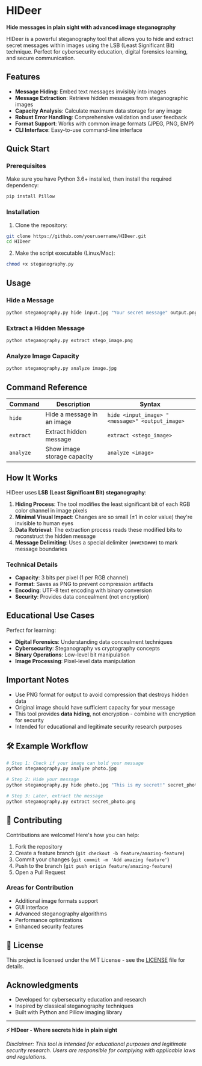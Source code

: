 # HIDeer

**Hide messages in plain sight with advanced image steganography**

HIDeer is a powerful steganography tool that allows you to hide and extract secret messages within images using the LSB (Least Significant Bit) technique. Perfect for cybersecurity education, digital forensics learning, and secure communication.

## Features

- **Message Hiding**: Embed text messages invisibly into images
- **Message Extraction**: Retrieve hidden messages from steganographic images
- **Capacity Analysis**: Calculate maximum data storage for any image
- **Robust Error Handling**: Comprehensive validation and user feedback
- **Format Support**: Works with common image formats (JPEG, PNG, BMP)
- **CLI Interface**: Easy-to-use command-line interface

## Quick Start

### Prerequisites

Make sure you have Python 3.6+ installed, then install the required dependency:

```bash
pip install Pillow
```

### Installation

1. Clone the repository:

```bash
git clone https://github.com/yourusername/HIDeer.git
cd HIDeer
```

2. Make the script executable (Linux/Mac):

```bash
chmod +x steganography.py
```

## Usage

### Hide a Message

```bash
python steganography.py hide input.jpg "Your secret message" output.png
```

### Extract a Hidden Message

```bash
python steganography.py extract stego_image.png
```

### Analyze Image Capacity

```bash
python steganography.py analyze image.jpg
```

## Command Reference

| Command     | Description                 | Syntax                                            |
| ----------- | --------------------------- | ------------------------------------------------- |
| `hide`    | Hide a message in an image  | `hide <input_image> "<message>" <output_image>` |
| `extract` | Extract hidden message      | `extract <stego_image>`                         |
| `analyze` | Show image storage capacity | `analyze <image>`                               |

## How It Works

HIDeer uses **LSB (Least Significant Bit) steganography**:

1. **Hiding Process**: The tool modifies the least significant bit of each RGB color channel in image pixels
2. **Minimal Visual Impact**: Changes are so small (±1 in color value) they're invisible to human eyes
3. **Data Retrieval**: The extraction process reads these modified bits to reconstruct the hidden message
4. **Message Delimiting**: Uses a special delimiter (`###END###`) to mark message boundaries

### Technical Details

- **Capacity**: 3 bits per pixel (1 per RGB channel)
- **Format**: Saves as PNG to prevent compression artifacts
- **Encoding**: UTF-8 text encoding with binary conversion
- **Security**: Provides data concealment (not encryption)

## Educational Use Cases

Perfect for learning:

- **Digital Forensics**: Understanding data concealment techniques
- **Cybersecurity**: Steganography vs cryptography concepts
- **Binary Operations**: Low-level bit manipulation
- **Image Processing**: Pixel-level data manipulation

## Important Notes

- Use PNG format for output to avoid compression that destroys hidden data
- Original image should have sufficient capacity for your message
- This tool provides **data hiding**, not encryption - combine with encryption for security
- Intended for educational and legitimate security research purposes

## 🛠️ Example Workflow

```bash
# Step 1: Check if your image can hold your message
python steganography.py analyze photo.jpg

# Step 2: Hide your message
python steganography.py hide photo.jpg "This is my secret!" secret_photo.png

# Step 3: Later, extract the message
python steganography.py extract secret_photo.png
```

## 🤝 Contributing

Contributions are welcome! Here's how you can help:

1. Fork the repository
2. Create a feature branch (`git checkout -b feature/amazing-feature`)
3. Commit your changes (`git commit -m 'Add amazing feature'`)
4. Push to the branch (`git push origin feature/amazing-feature`)
5. Open a Pull Request

### Areas for Contribution

- Additional image formats support
- GUI interface
- Advanced steganography algorithms
- Performance optimizations
- Enhanced security features

## 📄 License

This project is licensed under the MIT License - see the [LICENSE](LICENSE) file for details.

## Acknowledgments

- Developed for cybersecurity education and research
- Inspired by classical steganography techniques
- Built with Python and Pillow imaging library

---

**⚡ HIDeer - Where secrets hide in plain sight**

*Disclaimer: This tool is intended for educational purposes and legitimate security research. Users are responsible for complying with applicable laws and regulations.*
